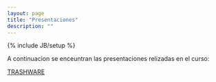 ```yaml
---
layout: page
title: "Presentaciones"
description: ""
---
```

{% include JB/setup %}

A continuacion se enceuntran las presentaciones relizadas en el curso:

[TRASHWARE](http://ngaitana.github.io/stockfish.reveal/)